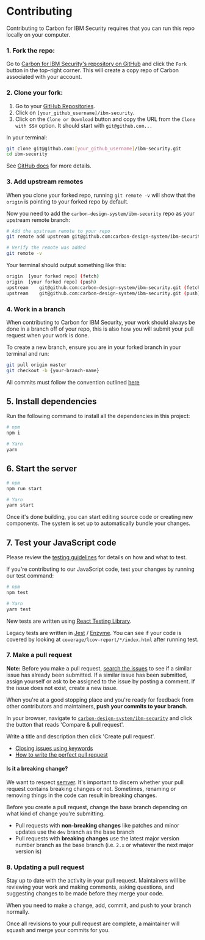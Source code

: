 # Contributing

Contributing to Carbon for IBM Security requires that you can run this repo locally on your computer.

### 1. Fork the repo:

Go to
[Carbon for IBM Security's repository on GitHub](https://github.com/carbon-design-system/ibm-security)
and click the `Fork` button in the top-right corner. This will create a copy
repo of Carbon associated with your account.

### 2. Clone your fork:

1.  Go to your [GitHub Repositories](https://github.com/settings/repositories).
1.  Click on `[your_github_username]/ibm-security`.
1.  Click on the `Clone or Download` button and copy the URL from the
    `Clone with SSH` option. It should start with `git@github.com...`

In your terminal:

```sh
git clone git@github.com:[your_github_username]/ibm-security.git
cd ibm-security
```

See [GitHub docs](https://help.github.com/articles/fork-a-repo/) for more
details.

### 3. Add upstream remotes

When you clone your forked repo, running `git remote -v` will show that the
`origin` is pointing to your forked repo by default.

Now you need to add the `carbon-design-system/ibm-security` repo as your upstream
remote branch:

```sh
# Add the upstream remote to your repo
git remote add upstream git@github.com:carbon-design-system/ibm-security.git

# Verify the remote was added
git remote -v
```

Your terminal should output something like this:

```sh
origin  [your forked repo] (fetch)
origin  [your forked repo] (push)
upstream    git@github.com:carbon-design-system/ibm-security.git (fetch)
upstream    git@github.com:carbon-design-system/ibm-security.git (push)
```

### 4. Work in a branch

When contributing to Carbon for IBM Security, your work should always be done in a branch off of
your repo, this is also how you will submit your pull request when your work is
done.

To create a new branch, ensure you are in your forked branch in your terminal
and run:

```sh
git pull origin master
git checkout -b {your-branch-name}
```

All commits must follow the convention outlined [here](https://www.conventionalcommits.org)

## 5. Install dependencies

Run the following command to install all the dependencies in this project:

```bash
# npm
npm i

# Yarn
yarn
```

## 6. Start the server

```bash
# npm
npm run start

# Yarn
yarn start
```

Once it's done building, you can start editing source code or creating new components. The system is set up to automatically bundle your changes.

## 7. Test your JavaScript code

Please review the [testing guidelines](./docs/testing) for details on how and what to test.

If you're contributing to our JavaScript code, test your changes by running our test command:

```bash
# npm
npm test

# Yarn
yarn test
```

New tests are written using [React Testing Library](https://testing-library.com/).

Legacy tests are written in
[Jest](https://jestjs.io) / [Enzyme](https://airbnb.io/enzyme). You can see if your code
is covered by looking at `coverage/lcov-report/*/index.html` after
running test.

### 7. Make a pull request

**Note:** Before you make a pull request,
[search the issues](https://github.com/carbon-design-system/ibm-security/issues) to see if a similar issue has already been submitted. If a similar issue has been submitted, assign yourself or ask to be assigned to the issue by posting a comment. If the issue does not exist, create a new issue.

When you're at a good stopping place and you're ready for feedback from other contributors and maintainers, **push your commits to your branch**.

In your browser, navigate to [`carbon-design-system/ibm-security`](https://github.com/carbon-design-system/ibm-security) and click the button that reads 'Compare & pull request'.

Write a title and description then click 'Create pull request'.

- [Closing issues using keywords](https://help.github.com/en/articles/closing-issues-using-keywords)
- [How to write the perfect pull request](https://github.blog/2015-01-21-how-to-write-the-perfect-pull-request)

#### Is it a breaking change?

We want to respect [semver](https://semver.org). It's important to discern whether your pull request contains breaking changes or not. Sometimes, renaming or removing things in the code can result in breaking changes.

Before you create a pull request, change the base branch depending on what kind
of change you're submitting.

- Pull requests with **non-breaking changes** like patches and minor updates use the `dev` branch as the base branch
- Pull requests with **breaking changes** use the latest major version number branch as the base branch (i.e. `2.x` or whatever the next major version is)

### 8. Updating a pull request

Stay up to date with the activity in your pull request. Maintainers will be reviewing your work and making comments, asking
questions, and suggesting changes to be made before they merge your code.

When you need to make a change, add, commit, and push to your branch normally.

Once all revisions to your pull request are complete, a maintainer will squash and merge your commits for you.
